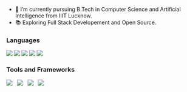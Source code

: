 - 🔭 I’m  currently pursuing B.Tech in Computer Science and Artificial Intelligence from IIIT Lucknow.
- 📚 Exploring Full Stack Developement and Open Source.
### Languages

<a href="https://www.w3schools.com/java/"><img src="https://img.icons8.com/color/48/000000/java-coffee-cup-logo--v2.png"/></a>
<a href="https://www.w3schools.com/python/"><img src="https://img.icons8.com/fluency/48/000000/python.png"/></a>
<a href="https://www.w3schools.com/html/"><img src="https://img.icons8.com/color/50/000000/html-5.png"/></a>
<a href="https://www.w3schools.com/css/"><img src="https://img.icons8.com/color/50/000000/css3.png"/></a>
<a href="https://www.w3schools.com/js/"><img src="https://img.icons8.com/color/48/000000/javascript.png"/></a>

### Tools and Frameworks

<a href="https://www.w3schools.com/REACT/"><img src="https://img.icons8.com/office/40/000000/react.png"/></a> &nbsp;
<a href="https://www.w3schools.com/nodejs/"><img src="https://img.icons8.com/color/48/000000/nodejs.png"/></a> &nbsp;
<a href="https://www.w3resource.com/PostgreSQL/tutorial.php"><img src="https://img.icons8.com/color/48/000000/postgreesql.png"/></a> &nbsp;
<a href="https://www.w3schools.com/mySQl/"><img src="https://img.icons8.com/color/48/000000/mysql-logo.png"/></a> &nbsp;
<!-- <a href="https://docs.mongodb.com/"><img src="https://img.icons8.com/color/48/000000/mongodb.png"/></a> &nbsp; -->



<!-- <a href="https://icons8.com/icon/GPfHz0SM85FX/java">Java icon by Icons8</a> -->
<!-- <a href="https://icons8.com/icon/l75OEUJkPAk4/python">Python icon by Icons8</a> -->
<!-- <a href="https://icons8.com/icon/20909/html-5">Html 5 icon by Icons8</a> -->
<!-- <a href="https://icons8.com/icon/21278/css3">CSS3 icon by Icons8</a> -->
<!-- <a href="https://icons8.com/icon/108784/javascript">JavaScript icon by Icons8</a> -->
<!-- <a href="https://icons8.com/icon/bzf0DqjXFHIW/react">React icon by Icons8</a> -->
<!-- <a href="https://icons8.com/icon/54087/nodejs">Nodejs icon by Icons8</a> -->
<!-- <a href="https://icons8.com/icon/38561/postgresql">PostgreSQL icon by Icons8</a> -->
<!-- <a href="https://icons8.com/icon/74402/mongodb">MongoDB icon by Icons8</a> -->
<!-- <a href="https://icons8.com/icon/UFXRpPFebwa2/mysql-logo">MySQL Logo icon by Icons8</a> -->
